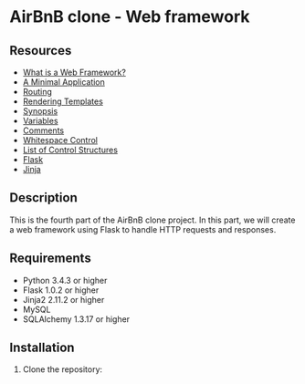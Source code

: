 # AirBnB clone - Web framework

## Resources

- [What is a Web Framework?](https://jeffknupp.com/blog/2014/03/03/what-is-a-web-framework/)
- [A Minimal Application](http://flask.pocoo.org/docs/1.0/quickstart/#a-minimal-application)
- [Routing](http://flask.pocoo.org/docs/1.0/quickstart/#routing)
- [Rendering Templates](http://flask.pocoo.org/docs/1.0/quickstart/#rendering-templates)
- [Synopsis](http://flask.pocoo.org/docs/1.0/quickstart/#synopsis)
- [Variables](http://flask.pocoo.org/docs/1.0/quickstart/#variables)
- [Comments](http://flask.pocoo.org/docs/1.0/quickstart/#comments)
- [Whitespace Control](http://flask.pocoo.org/docs/1.0/quickstart/#whitespace-control)
- [List of Control Structures](http://flask.pocoo.org/docs/1.0/quickstart/#list-of-control-structures)
- [Flask](https://flask.palletsprojects.com/en/1.1.x/)
- [Jinja](https://jinja.palletsprojects.com/en/2.11.x/)

## Description

This is the fourth part of the AirBnB clone project. In this part, we will create a web framework using Flask to handle HTTP requests and responses.

## Requirements

- Python 3.4.3 or higher
- Flask 1.0.2 or higher
- Jinja2 2.11.2 or higher
- MySQL
- SQLAlchemy 1.3.17 or higher

## Installation

1. Clone the repository:
